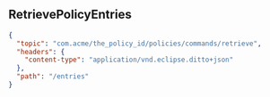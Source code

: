 ## RetrievePolicyEntries

```json
{
  "topic": "com.acme/the_policy_id/policies/commands/retrieve",
  "headers": {
    "content-type": "application/vnd.eclipse.ditto+json"
  },
  "path": "/entries"
}
```
